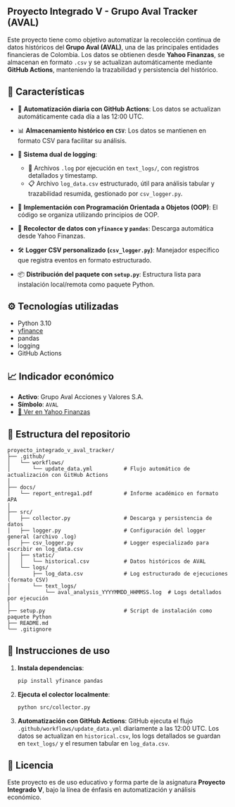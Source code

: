 ## Proyecto Integrado V - Grupo Aval Tracker (AVAL)

Este proyecto tiene como objetivo automatizar la recolección continua de datos históricos del **Grupo Aval (AVAL)**, una de las principales entidades financieras de Colombia. Los datos se obtienen desde **Yahoo Finanzas**, se almacenan en formato `.csv` y se actualizan automáticamente mediante **GitHub Actions**, manteniendo la trazabilidad y persistencia del histórico.

## 📌 Características

* 🔄 **Automatización diaria con GitHub Actions**: Los datos se actualizan automáticamente cada día a las 12:00 UTC.
* 📊 **Almacenamiento histórico en `CSV`**: Los datos se mantienen en formato CSV para facilitar su análisis.
* 🧾 **Sistema dual de logging**:

  * 📁 Archivos `.log` por ejecución en `text_logs/`, con registros detallados y timestamp.
  * 📋 Archivo `log_data.csv` estructurado, útil para análisis tabular y trazabilidad resumida, gestionado por `csv_logger.py`.
* 🧱 **Implementación con Programación Orientada a Objetos (OOP)**: El código se organiza utilizando principios de OOP.
* 🧪 **Recolector de datos con `yfinance` y `pandas`**: Descarga automática desde Yahoo Finanzas.
* 🛠 **Logger CSV personalizado (`csv_logger.py`)**: Manejador específico que registra eventos en formato estructurado.
* 📦 **Distribución del paquete con `setup.py`**: Estructura lista para instalación local/remota como paquete Python.

## ⚙️ Tecnologías utilizadas

* Python 3.10
* [yfinance](https://pypi.org/project/yfinance/)
* pandas
* logging
* GitHub Actions

## 📈 Indicador económico

* **Activo**: Grupo Aval Acciones y Valores S.A.
* **Símbolo**: `AVAL`
* [🔗 Ver en Yahoo Finanzas](https://es-us.finanzas.yahoo.com/quote/AVAL/)

## 📁 Estructura del repositorio

```
proyecto_integrado_v_aval_tracker/
├── .github/
│   └── workflows/
│       └── update_data.yml          # Flujo automático de actualización con GitHub Actions
│
├── docs/
│   └── report_entrega1.pdf          # Informe académico en formato APA
│
├── src/
│   ├── collector.py                 # Descarga y persistencia de datos
│   ├── logger.py                    # Configuración del logger general (archivo .log)
│   ├── csv_logger.py                # Logger especializado para escribir en log_data.csv
│   ├── static/
│   │   └── historical.csv           # Datos históricos de AVAL
│   └── logs/
│       ├── log_data.csv             # Log estructurado de ejecuciones (formato CSV)
│       └── text_logs/
│           └── aval_analysis_YYYYMMDD_HHMMSS.log  # Logs detallados por ejecución
│
├── setup.py                         # Script de instalación como paquete Python
├── README.md
└── .gitignore
```

## 🚀 Instrucciones de uso

1. **Instala dependencias**:

   ```bash
   pip install yfinance pandas
   ```

2. **Ejecuta el colector localmente**:

   ```bash
   python src/collector.py
   ```

3. **Automatización con GitHub Actions**:
   GitHub ejecuta el flujo `.github/workflows/update_data.yml` diariamente a las 12:00 UTC.
   Los datos se actualizan en `historical.csv`, los logs detallados se guardan en `text_logs/`
   y el resumen tabular en `log_data.csv`.

## 📄 Licencia

Este proyecto es de uso educativo y forma parte de la asignatura **Proyecto Integrado V**, bajo la línea de énfasis en automatización y análisis económico.
